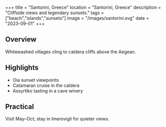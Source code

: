+++
title = "Santorini, Greece"
location = "Santorini, Greece"
description = "Cliffside views and legendary sunsets."
tags = ["beach","islands","sunsets"]
image = "/images/santorini.svg"
date = "2023-09-01"
+++

## Overview
Whitewashed villages cling to caldera cliffs above the Aegean.

## Highlights
- Oia sunset viewpoints
- Catamaran cruise in the caldera
- Assyrtiko tasting in a cave winery

## Practical
Visit May–Oct; stay in Imerovigli for quieter views.
